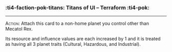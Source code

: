 ### :ti4-faction-pok-titans: __Titans of Ul – Terraform__ :ti4-pok:

---
<span style="font-variant:small-caps;">Action</span>: Attach this card to a non-home planet you control other than Mecatol Rex.

Its resource and influence values are each increased by 1 and it is treated as having all 3 planet traits (Cultural, Hazardous, and Industrial).